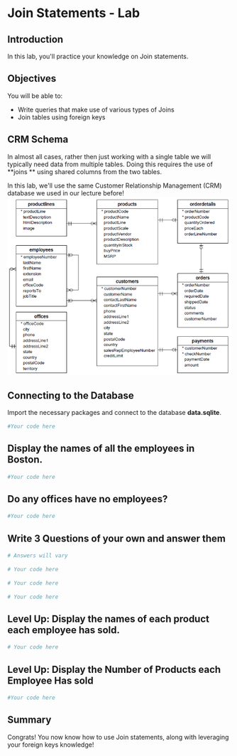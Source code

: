 
# Join Statements - Lab

## Introduction

In this lab, you'll practice your knowledge on Join statements.

## Objectives

You will be able to:
- Write queries that make use of various types of Joins
- Join tables using foreign keys

## CRM Schema

In almost all cases, rather then just working with a single table we will typically need data from multiple tables. 
Doing this requires the use of **joins ** using shared columns from the two tables. 

In this lab, we'll use the same Customer Relationship Management (CRM) database we used in our lecture before!
<img src='Database-Schema.png' width=550>

## Connecting to the Database
Import the necessary packages and connect to the database **data.sqlite**.


```python
#Your code here
```

## Display the names of all the employees in Boston.


```python
#Your code here
```

## Do any offices have no employees?


```python
#Your code here
```

## Write 3 Questions of your own and answer them


```python
# Answers will vary
```


```python
# Your code here
```


```python
# Your code here
```


```python
# Your code here
```

## Level Up: Display the names of each product each employee has sold.


```python
# Your code here
```

## Level Up: Display the Number of Products each Employee Has sold


```python
#Your code here
```

## Summary

Congrats! You now know how to use Join statements, along with leveraging your foreign keys knowledge!
